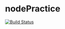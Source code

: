 # nodePractice
[![Build Status](https://www.travis-ci.org/Maskduxian/nodePractice.svg?branch=master)](https://www.travis-ci.org/Maskduxian/nodePractice)